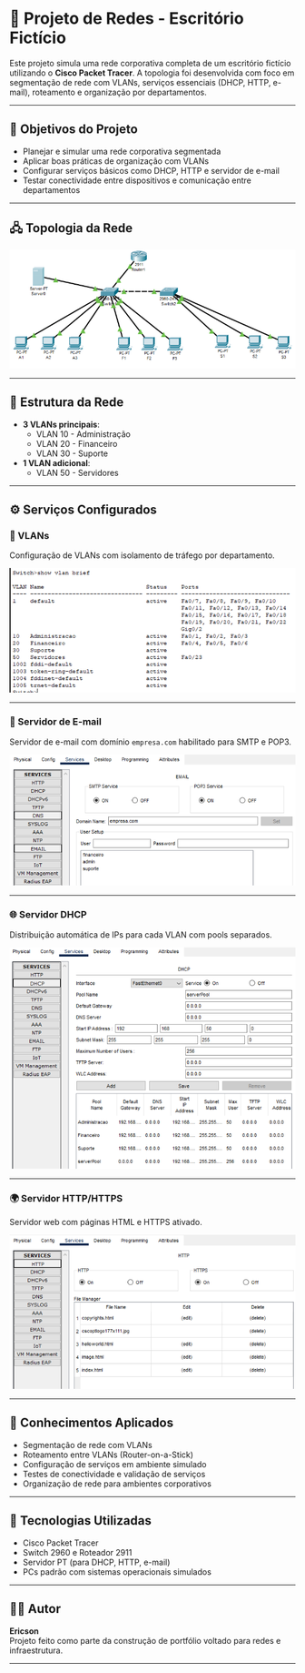 # 🏢 Projeto de Redes - Escritório Fictício

Este projeto simula uma rede corporativa completa de um escritório fictício utilizando o **Cisco Packet Tracer**. A topologia foi desenvolvida com foco em segmentação de rede com VLANs, serviços essenciais (DHCP, HTTP, e-mail), roteamento e organização por departamentos.

---

## 📌 Objetivos do Projeto

- Planejar e simular uma rede corporativa segmentada
- Aplicar boas práticas de organização com VLANs
- Configurar serviços básicos como DHCP, HTTP e servidor de e-mail
- Testar conectividade entre dispositivos e comunicação entre departamentos

---

## 🖧 Topologia da Rede

![Topologia da rede](./Topologia%20da%20rede.png)

---

## 🧩 Estrutura da Rede

- **3 VLANs principais**:
  - VLAN 10 - Administração
  - VLAN 20 - Financeiro
  - VLAN 30 - Suporte
- **1 VLAN adicional**:
  - VLAN 50 - Servidores

---

## ⚙️ Serviços Configurados

### 🔐 VLANs
Configuração de VLANs com isolamento de tráfego por departamento.

![Tabela VLAN](./tabela%20vlan.png)

---

### 📧 Servidor de E-mail

Servidor de e-mail com domínio `empresa.com` habilitado para SMTP e POP3.

![Servidor de E-mail](./servirdor%20de%20e-mail.png)

---

### 🌐 Servidor DHCP

Distribuição automática de IPs para cada VLAN com pools separados.

![Servidor DHCP](./servirdor%20dhcp.png)

---

### 🌍 Servidor HTTP/HTTPS

Servidor web com páginas HTML e HTTPS ativado.

![Servidor HTTP](./servirdor%20http.png)

---

## 🧠 Conhecimentos Aplicados

- Segmentação de rede com VLANs
- Roteamento entre VLANs (Router-on-a-Stick)
- Configuração de serviços em ambiente simulado
- Testes de conectividade e validação de serviços
- Organização de rede para ambientes corporativos

---

## 💼 Tecnologias Utilizadas

- Cisco Packet Tracer
- Switch 2960 e Roteador 2911
- Servidor PT (para DHCP, HTTP, e-mail)
- PCs padrão com sistemas operacionais simulados

---

## 👨‍💻 Autor

**Ericson**  
Projeto feito como parte da construção de portfólio voltado para redes e infraestrutura.

---

